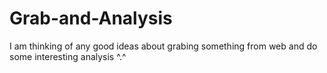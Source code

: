 # Grab-and-Analysis

I am thinking of any good ideas about grabing something from web and do some interesting analysis ^.^
